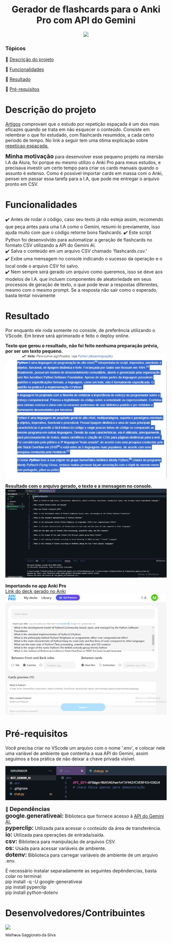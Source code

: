 <h1 align="center">
Gerador de flashcards para o Anki Pro com API do Gemini
</h1>

<p align="center">
   <img src="http://img.shields.io/static/v1?label=STATUS&message=EM DESENVOLVIMENTO&color=GREEN&style=for-the-badge"/>
</p>

### Tópicos 

:small_blue_diamond: [Descrição do projeto](#descrição-do-projeto)

:small_blue_diamond: [Funcionalidades](#funcionalidades)

:small_blue_diamond: [Resultado](#resultado)

:small_blue_diamond: [Pré-requisitos](#pré-requisitos)

# Descrição do projeto 

<p align="justify">

[Artigos](https://drive.google.com/file/d/11smG-0uuOc8PU2Z0FMewuRjYac0XCmz-/view?usp=sharing) comprovam que o estudo por repetição espaçada é um dos mais eficazes quando se trata em não esquecer o conteúdo. Consiste em relembrar o que foi estudado, com flashcards resumidos, a cada certo periodo de tempo. No link a seguir tem uma ótima explicação sobre [repeticao espaçada.](https://www.freecodecamp.org/portuguese/news/como-utilizar-a-repeticao-espacada-com-o-anki-para-aprender-a-programar-mais-rapidamente/) 

<strong style="font-size:18px;">Minha motivação</strong> para desenvolver esse pequeno projeto na imersão I.A da Alura, foi porque eu mesmo utilizo o Anki Pro para meus estudos, e precisava investir um certo tempo para criar os cards manuais quando o assunto é extenso. Como é possível importar cards em massa com o Anki, pensei em passar essa tarefa para a I.A, que pode me entregar o arquivo pronto em CSV.
</p>

# Funcionalidades

:heavy_check_mark: Antes de rodar o código, caso seu texto já não esteja assim, recomendo que peça antes para uma I.A como o Gemini, resumi-lo previamente, isso ajuda muito com que o código retorne bons flashcards. 
:heavy_check_mark: Este script Python foi desenvolvido para automatizar a geração de flashcards no formato CSV utilizando a API do Gemini AI.  
:heavy_check_mark: Salva o conteúdo em um arquivo CSV chamado 'flashcards.csv.'  
:heavy_check_mark: Exibe uma mensagem no console indicando o sucesso da operação e o local onde o arquivo CSV foi salvo.  
:heavy_check_mark: Nem sempre será gerado um arquivo como queremos, isso se deve aos modelos de I.A. que incluem componentes de aleatoriedade em seus processos de geração de texto, o que pode levar a respostas diferentes, mesmo com o mesmo prompt. Se a resposta não sair como o esperado, basta tentar novamente 

# Resultado

Por enquanto ele roda somente no console, de preferência utilizando o VScode. Em breve será aprimorado e feito o deploy online.

<strong>Texto que gerou o resultado, não foi feito nenhuma preparação prévia, por ser um texto pequeno.</strong>
![Texto que foi colado, sem formatação prévia](images/text.jpeg)

<strong>Resultado com o arquivo gerado, o texto e a mensagem no console.</strong>
![Resultado](images/result.jpeg)

<strong>Importando no app Anki Pro</strong>  
[Link do deck gerado no Anki](https://ankipro.net/shared_deck/hs6xeeFF)  
![Resultado](images/anki.jpeg)


# Pré-requisitos

Você precisa criar no VScode um arquivo com o nome '.env', e colocar nele uma variável de ambiente que contenha a sua API do Gemini, assim seguimos a boa prática de não deixar a chave privada visível.

![Arquivo .env e variável de ambiente](images/false-key.png)

:small_blue_diamond: <strong style="font-size:18px;">Dependências</strong>  
<strong style="font-size:18px;">google.generativeai:</strong> Biblioteca que fornece acesso à [API do Gemini AI.](https://ai.google.dev/gemini-api/docs/get-started/python)  
<strong style="font-size:18px;">pyperclip:</strong> Utilizada para acessar o conteúdo da área de transferência.  
<strong style="font-size:18px;">io:</strong> Utilizada para operações de entrada/saída.  
<strong style="font-size:18px;">csv:</strong> Biblioteca para manipulação de arquivos CSV.  
<strong style="font-size:18px;">os:</strong> Usada para acessar variáveis de ambiente.  
<strong style="font-size:18px;">dotenv:</strong> Biblioteca para carregar variáveis de ambiente de um arquivo .env.  

É necessário instalar separadamente as seguintes depêndencias, basta colar no terminal:  
pip install -q -U google-generativeai  
pip install pyperclip  
pip install python-dotenv  

# Desenvolvedores/Contribuintes

[<img src="https://avatars.githubusercontent.com/u/103292483?v=4" width=115><br><sub>Matheus Saggiorato da Silva</sub>](https://github.com/MatheusSaggiorato)
